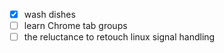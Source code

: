 - [x] wash dishes
- [ ] learn Chrome tab groups
- [ ] the reluctance to retouch linux signal handling
<!--stackedit_data:
eyJoaXN0b3J5IjpbMTg1NTEzNDk5MF19
-->